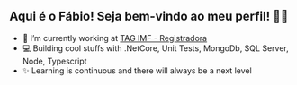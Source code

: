 ## Aqui é o Fábio! Seja bem-vindo ao meu perfil! 👋🥰

- 🚀 I’m currently working at [TAG IMF - Registradora](https://taginfraestrutura.com.br/) 
- 💻 Building cool stuffs with .NetCore, Unit Tests, MongoDb, SQL Server, Node, Typescript
- ✨ Learning is continuous and there will always be a next level
